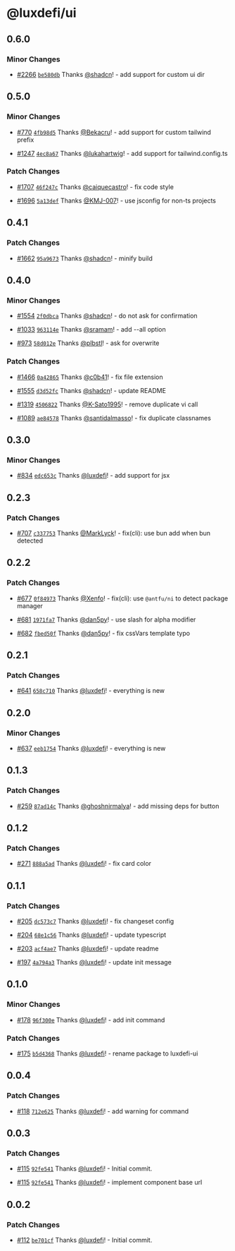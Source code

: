 # @luxdefi/ui

## 0.6.0

### Minor Changes

- [#2266](https://github.com/shadcn-ui/ui/pull/2266) [`be580db`](https://github.com/shadcn-ui/ui/commit/be580dbf7671b7db84282aa3554b62304e668414) Thanks [@shadcn](https://github.com/shadcn)! - add support for custom ui dir

## 0.5.0

### Minor Changes

- [#770](https://github.com/shadcn-ui/ui/pull/770) [`4fb98d5`](https://github.com/shadcn-ui/ui/commit/4fb98d520f2322f59bf2ae0bbbee706760df48a2) Thanks [@Bekacru](https://github.com/Bekacru)! - add support for custom tailwind prefix

- [#1247](https://github.com/shadcn-ui/ui/pull/1247) [`4ec8a67`](https://github.com/shadcn-ui/ui/commit/4ec8a67dab94d0c2bcda2396d01174abee0991a0) Thanks [@lukahartwig](https://github.com/lukahartwig)! - add support for tailwind.config.ts

### Patch Changes

- [#1707](https://github.com/shadcn-ui/ui/pull/1707) [`46f247c`](https://github.com/shadcn-ui/ui/commit/46f247c47f87f771d98cc77bddb5697dac200de4) Thanks [@caiquecastro](https://github.com/caiquecastro)! - fix code style

- [#1696](https://github.com/shadcn-ui/ui/pull/1696) [`5a13def`](https://github.com/shadcn-ui/ui/commit/5a13def46d9b91d19ad1bcab6cc2955007dfdf61) Thanks [@KMJ-007](https://github.com/KMJ-007)! - use jsconfig for non-ts projects

## 0.4.1

### Patch Changes

- [#1662](https://github.com/shadcn-ui/ui/pull/1662) [`95a9673`](https://github.com/shadcn-ui/ui/commit/95a9673b1ec6a1954d941d35624ad2cd93faccc4) Thanks [@shadcn](https://github.com/shadcn)! - minify build

## 0.4.0

### Minor Changes

- [#1554](https://github.com/shadcn-ui/ui/pull/1554) [`2f0dbca`](https://github.com/shadcn-ui/ui/commit/2f0dbca22180507c20088f595613481adcfb51ed) Thanks [@shadcn](https://github.com/shadcn)! - do not ask for confirmation

- [#1033](https://github.com/shadcn-ui/ui/pull/1033) [`963114e`](https://github.com/shadcn-ui/ui/commit/963114e118a2263f4ee449cc07b0f6f7e5104bc1) Thanks [@sramam](https://github.com/sramam)! - add --all option

- [#973](https://github.com/shadcn-ui/ui/pull/973) [`58d012e`](https://github.com/shadcn-ui/ui/commit/58d012e342d2563b4c43ed2ac18879a6d5044980) Thanks [@plbstl](https://github.com/plbstl)! - ask for overwrite

### Patch Changes

- [#1466](https://github.com/shadcn-ui/ui/pull/1466) [`0a42865`](https://github.com/shadcn-ui/ui/commit/0a4286500ee06289eccde8fe9257c169b47dbc93) Thanks [@c0b41](https://github.com/c0b41)! - fix file extension

- [#1555](https://github.com/shadcn-ui/ui/pull/1555) [`d3d52fc`](https://github.com/shadcn-ui/ui/commit/d3d52fc68723a895ddad99e1f5c9420d981d3387) Thanks [@shadcn](https://github.com/shadcn)! - update README

- [#1319](https://github.com/shadcn-ui/ui/pull/1319) [`4506822`](https://github.com/shadcn-ui/ui/commit/450682238922bf025ff919f0a84147894710fb71) Thanks [@K-Sato1995](https://github.com/K-Sato1995)! - remove duplicate vi call

- [#1089](https://github.com/shadcn-ui/ui/pull/1089) [`ae84578`](https://github.com/shadcn-ui/ui/commit/ae845788f688d60f0e8ac020e16a4bd357978baf) Thanks [@santidalmasso](https://github.com/santidalmasso)! - fix duplicate classnames

## 0.3.0

### Minor Changes

- [#834](https://github.com/luxdefi/ui/pull/834) [`edc653c`](https://github.com/luxdefi/ui/commit/edc653c01e6d4d5a51f3e414f2aeeb77af758257) Thanks [@luxdefi](https://github.com/luxdefi)! - add support for jsx

## 0.2.3

### Patch Changes

- [#707](https://github.com/luxdefi/ui/pull/707) [`c337753`](https://github.com/luxdefi/ui/commit/c3377530f43baa95c9e41cce7c07b1a4db1e3ee6) Thanks [@MarkLyck](https://github.com/MarkLyck)! - fix(cli): use bun add when bun detected

## 0.2.2

### Patch Changes

- [#677](https://github.com/luxdefi/ui/pull/677) [`0f84973`](https://github.com/luxdefi/ui/commit/0f84973b4d779d16efe3877b9206ea908261ed8f) Thanks [@Xenfo](https://github.com/Xenfo)! - fix(cli): use `@antfu/ni` to detect package manager

- [#681](https://github.com/luxdefi/ui/pull/681) [`1971fa7`](https://github.com/luxdefi/ui/commit/1971fa7511a22354a9acda12391b55517a261668) Thanks [@dan5py](https://github.com/dan5py)! - use slash for alpha modifier

- [#682](https://github.com/luxdefi/ui/pull/682) [`fbed50f`](https://github.com/luxdefi/ui/commit/fbed50f4e8d4fc8a4736c2a80b5c61c9b3f5e05a) Thanks [@dan5py](https://github.com/dan5py)! - fix cssVars template typo

## 0.2.1

### Patch Changes

- [#641](https://github.com/luxdefi/ui/pull/641) [`658c710`](https://github.com/luxdefi/ui/commit/658c710bced7b827a0d32dbcda03a4136961dff1) Thanks [@luxdefi](https://github.com/luxdefi)! - everything is new

## 0.2.0

### Minor Changes

- [#637](https://github.com/luxdefi/ui/pull/637) [`eeb1754`](https://github.com/luxdefi/ui/commit/eeb17545a16824e11d09149a5ecab9fca570c448) Thanks [@luxdefi](https://github.com/luxdefi)! - everything is new

## 0.1.3

### Patch Changes

- [#259](https://github.com/luxdefi/ui/pull/259) [`87ad14c`](https://github.com/luxdefi/ui/commit/87ad14cb2a27ee2d1000344cbe5f8f4fdbfc939a) Thanks [@ghoshnirmalya](https://github.com/ghoshnirmalya)! - add missing deps for button

## 0.1.2

### Patch Changes

- [#271](https://github.com/luxdefi/ui/pull/271) [`888a5ad`](https://github.com/luxdefi/ui/commit/888a5ad6f602371a27cc88a2573993d5818e745c) Thanks [@luxdefi](https://github.com/luxdefi)! - fix card color

## 0.1.1

### Patch Changes

- [#205](https://github.com/luxdefi/ui/pull/205) [`dc573c7`](https://github.com/luxdefi/ui/commit/dc573c7e9ecf73a9a8f53320bc4f5db17d7bd2b3) Thanks [@luxdefi](https://github.com/luxdefi)! - fix changeset config

- [#204](https://github.com/luxdefi/ui/pull/204) [`68e1c56`](https://github.com/luxdefi/ui/commit/68e1c5624a35edb3c38e5f739acf3387fdca541c) Thanks [@luxdefi](https://github.com/luxdefi)! - update typescript

- [#203](https://github.com/luxdefi/ui/pull/203) [`acf4ae7`](https://github.com/luxdefi/ui/commit/acf4ae79cb734671a5b5c227b5009f38b59e3f19) Thanks [@luxdefi](https://github.com/luxdefi)! - update readme

- [#197](https://github.com/luxdefi/ui/pull/197) [`4a794a3`](https://github.com/luxdefi/ui/commit/4a794a354f3e03b76cba32049971afc2f6986080) Thanks [@luxdefi](https://github.com/luxdefi)! - update init message

## 0.1.0

### Minor Changes

- [#178](https://github.com/luxdefi/ui/pull/178) [`96f300e`](https://github.com/luxdefi/ui/commit/96f300ea7471de9de9d433114d010d8fef2c8bae) Thanks [@luxdefi](https://github.com/luxdefi)! - add init command

### Patch Changes

- [#175](https://github.com/luxdefi/ui/pull/175) [`b5d4368`](https://github.com/luxdefi/ui/commit/b5d43688b975eb66b95b71af0396d07f94dde247) Thanks [@luxdefi](https://github.com/luxdefi)! - rename package to luxdefi-ui

## 0.0.4

### Patch Changes

- [#118](https://github.com/luxdefi/ui/pull/118) [`712e625`](https://github.com/luxdefi/ui/commit/712e625d485a0d7ac77fea4d5077d9ec7a33c513) Thanks [@luxdefi](https://github.com/luxdefi)! - add warning for command

## 0.0.3

### Patch Changes

- [#115](https://github.com/luxdefi/ui/pull/115) [`92fe541`](https://github.com/luxdefi/ui/commit/92fe54184b5e9b5ac7259829436d7786a52606b3) Thanks [@luxdefi](https://github.com/luxdefi)! - Initial commit.

- [#115](https://github.com/luxdefi/ui/pull/115) [`92fe541`](https://github.com/luxdefi/ui/commit/92fe54184b5e9b5ac7259829436d7786a52606b3) Thanks [@luxdefi](https://github.com/luxdefi)! - implement component base url

## 0.0.2

### Patch Changes

- [#112](https://github.com/luxdefi/ui/pull/112) [`be701cf`](https://github.com/luxdefi/ui/commit/be701cf139e0acc0ced3e161d246f7b2b53dccbe) Thanks [@luxdefi](https://github.com/luxdefi)! - Initial commit.
